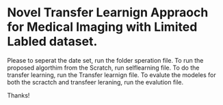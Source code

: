 # Novel Transfer Learnign Appraoch for Medical Imaging with Limited Labled dataset.
Please to seperat the date set, run the folder speration file.
To run the proposed algorthim from the Scratch, run selflearning file.
To do the transfer learning, run the Transfer learnign file.
To evalute the modeles for both the scractch and transfeer leraning, run the evalution file.


Thanks!



